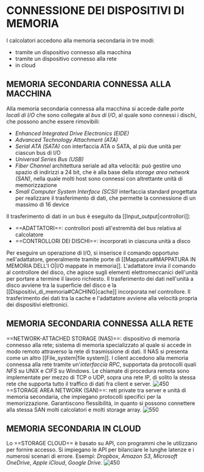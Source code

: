 # CONNESSIONE DEI DISPOSITIVI DI MEMORIA
I calcolatori accedono alla memoria secondaria in tre modi:
- tramite un dispositivo connesso alla macchina
- tramite un dispositivo connesso alla rete
- in cloud

## MEMORIA SECONDARIA CONNESSA ALLA MACCHINA
Alla memoria secondaria connessa alla macchina si accede dalle _porte locali di I/O_ che sono collegate al _bus di I/O_, al quale sono connessi i dischi, che possono anche essere rimovibili:
- _Enhanced Integrated Drive Electronics (EIDE)_
- _Advanced Technology Attachment (ATA)_
- _Serial ATA (SATA)_
	con interfaccia ATA o SATA, al più due unità per ciascun bus di I/O
- _Universal Series Bus (USB)_
- _Fiber Channel_
	architettura seriale ad alta velocità: può gestire uno spazio di indirizzi a 24 bit, che è alla base della _storage area network (SAN)_, nella quale molti host sono connessi con altrettante unità di memorizzazione
- _Small Computer System Interface (SCSI)_
	interfaccia standard progettata per realizzare il trasferimento di dati, che permette la connessione di un massimo di 16 device

Il trasferimento di dati in un bus è eseguito da [[Input_output|controllori]]:
- ==ADATTATORI==: controllori posti all'estremità del bus relativa al calcolatore
- ==CONTROLLORI DEI DISCHI==: incorporati in ciascuna unità a disco

Per eseguire un operazione di I/O, si inserisce il comando opportuno nell'adattatore, generalmente tramite porte di [[Mappatura#MAPPATURA IN MEMORIA DELL'I O|I/O mappate in memoria]]. L'adattatore invia il comando al controllore del disco, che agisce sugli elementi elettromeccanici dell'unità per portare a termine il lavoro richiesto.
Il trasferimento dei dati nell'unità a disco avviene tra la superficie del disco e la [[Dispositivi_di_memoria#CACHING|cache]] incorporata nel controllore. Il trasferimento dei dati tra la cache e l'adattatore avviene alla velocità propria dei dispositivi elettronici.

## MEMORIA SECONDARIA CONNESSA ALLA RETE
==NETWORK-ATTACHED STORAGE (NAS)==: dispositivo di memoria connesso alla rete; sistema di memoria specializzato al quale si accede in modo remoto attraverso la rete di trasmissione di dati.
Il NAS si presenta come un altro [[File_system|file system]]. I client accedono alla memoria connessa alla rete tramite un'_interfaccia RPC_, supportata da protocolli quali _NFS_ su UNIX e _CIFS_ su Windows. Le chiamate di procedura remota sono implementate per mezzo di TCP o UDP, sopra una rete IP, di solito la stessa rete che supporta tutto il traffico di dati fra client e server.
![450](nas.png)
==STORAGE AREA NETWORK (SAN)==: reti private tra server e unità di memoria secondaria, che impiegano protocolli specifici per la memorizzazione. Garantiscono flessibilità, in quanto si possono connettere alla stessa SAN molti calcolatori e molti storage array.
![550](san.png)

## MEMORIA SECONDARIA IN CLOUD
Lo ==STORAGE CLOUD== è basato su API, con programmi che le utilizzano per fornire accesso. Si impiegano le API per bilanciare le lunghe latenze e i numerosi scenari di errore.
Esempi: _Dropbox_, _Amazon S3_, _Microsoft OneDrive_, _Apple iCloud_, _Google Drive_.
![450](cloud_storage.png)
